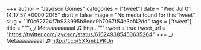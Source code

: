 
+++
author = "Jaydson Gomes"
categories = ["tweet"]
date = "Wed Jul 01 14:17:57 +0000 2015"
draft = false
image = "No media found for this Tweet"
slug = "1f0c62724f7b933995b8edc9b7067f54e3bf42dd"
tags = ["tweet"]
title = """&#92;,,/ Metaaaaaaaaal ♫ http..."""
tweet = true
tweet_url = "https://twitter.com/jaydson/status/616249385450635264"
+++
\,,/ Metaaaaaaaaal ♫ http://t.co/5XXmkLPKDn
